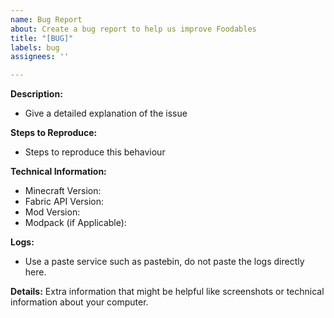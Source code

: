 ```yaml
---
name: Bug Report
about: Create a bug report to help us improve Foodables
title: "[BUG]"
labels: bug
assignees: ''

---
```


**Description:**
- Give a detailed explanation of the issue

**Steps to Reproduce:**
- Steps to reproduce this behaviour

**Technical Information:**
 - Minecraft Version: 
 - Fabric API Version: 
 - Mod Version: 
 - Modpack (if Applicable): 

**Logs:**
- Use a paste service such as pastebin, do not paste the logs directly here.

**Details:**
Extra information that might be helpful like screenshots or technical information about your computer.
